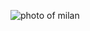 ![photo of milan](https://user-images.githubusercontent.com/81243372/165561986-59eb7632-a63e-4f01-99d4-8ed852d59b33.png)
